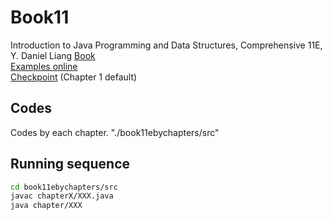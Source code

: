 # Book11

Introduction to Java Programming and Data Structures, Comprehensive 11E, Y. Daniel Liang [Book](https://media.pearsoncmg.com/bc/abp/cs-resources/products/product.html#product,isbn=0134611039)  
[Examples online](https://media.pearsoncmg.com/ph/esm/ecs_liang_ijp_11/cw-brief/content/source-code.php)  
[Checkpoint](https://liveexample.pearsoncmg.com/checkpoint/Chapter1.html) (Chapter 1 default)

## Codes

Codes by each chapter. "./book11ebychapters/src"

## Running sequence

```bash
cd book11ebychapters/src
javac chapterX/XXX.java
java chapter/XXX
```
